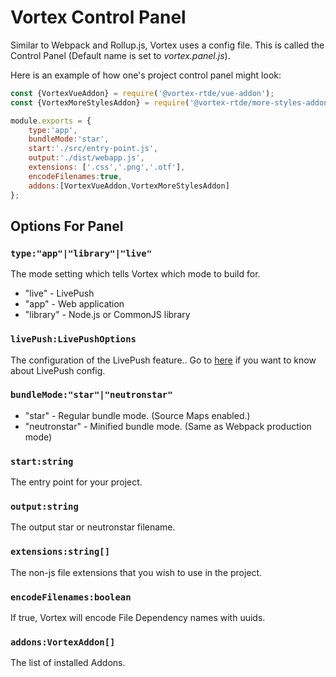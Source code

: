 Vortex Control Panel
===

Similar to Webpack and Rollup.js, Vortex uses a config file. This is called the Control Panel (Default name is set to *vortex.panel.js*).

Here is an example of how one's project control panel might look:

```javascript
const {VortexVueAddon} = require('@vortex-rtde/vue-addon');
const {VortexMoreStylesAddon} = require('@vortex-rtde/more-styles-addon');

module.exports = {
    type:'app',
    bundleMode:'star',
    start:'./src/entry-point.js',
    output:'./dist/webapp.js',
    extensions: ['.css','.png','.otf'],
    encodeFilenames:true,
    addons:[VortexVueAddon,VortexMoreStylesAddon]
};
```

## Options For Panel

### ```type:"app"|"library"|"live"```

The mode setting which tells Vortex which mode to build for.

- "live" - LivePush
- "app" - Web application
- "library" - Node.js or CommonJS library

### ```livePush:LivePushOptions```

The configuration of the LivePush feature.. Go to [here]() if you want to know about LivePush config.

### ```bundleMode:"star"|"neutronstar"```

- "star" - Regular bundle mode. (Source Maps enabled.)
- "neutronstar" - Minified bundle mode. (Same as Webpack production mode)

### ```start:string```

The entry point for your project.

### ```output:string```

The output star or neutronstar filename.

### ```extensions:string[] ```

The non-js file extensions that you wish to use in the project.

### ```encodeFilenames:boolean```

If true, Vortex will encode File Dependency names with uuids.

### ```addons:VortexAddon[]```

The list of installed Addons.

